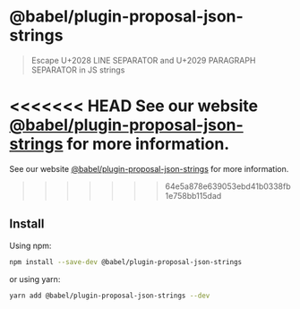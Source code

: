 # @babel/plugin-proposal-json-strings

> Escape U+2028 LINE SEPARATOR and U+2029 PARAGRAPH SEPARATOR in JS strings

<<<<<<< HEAD
See our website [@babel/plugin-proposal-json-strings](https://babeljs.io/docs/en/next/babel-plugin-proposal-json-strings.html) for more information.
=======
See our website [@babel/plugin-proposal-json-strings](https://babeljs.io/docs/en/babel-plugin-proposal-json-strings) for more information.
>>>>>>> 64e5a878e639053ebd41b0338fb1e758bb115dad

## Install

Using npm:

```sh
npm install --save-dev @babel/plugin-proposal-json-strings
```

or using yarn:

```sh
yarn add @babel/plugin-proposal-json-strings --dev
```
